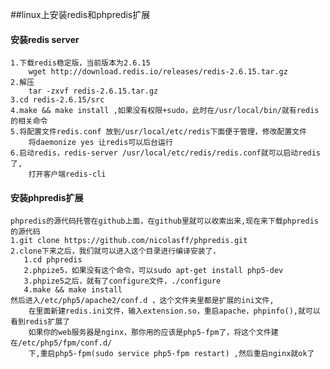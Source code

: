 ##linux上安装redis和phpredis扩展
  #### 安装redis server
    1.下载redis稳定版，当前版本为2.6.15
        wget http://download.redis.io/releases/redis-2.6.15.tar.gz
    2.解压
        tar -zxvf redis-2.6.15.tar.gz
    3.cd redis-2.6.15/src
    4.make && make install ,如果没有权限+sudo，此时在/usr/local/bin/就有redis的相关命令
    5.将配置文件redis.conf 放到/usr/local/etc/redis下面便于管理，修改配置文件
        将daemonize yes 让redis可以后台运行
    6.启动redis，redis-server /usr/local/etc/redis/redis.conf就可以启动redis了,
        打开客户端redis-cli

#### 安装phpredis扩展
    phpredis的源代码托管在github上面，在github里就可以收索出来,现在来下载phpredis的源代码
    1.git clone https://github.com/nicolasff/phpredis.git
    2.clone下来之后，我们就可以进入这个目录进行编译安装了，
       1.cd phpredis
       2.phpize5，如果没有这个命令，可以sudo apt-get install php5-dev
       3.phpize5之后，就有了configure文件，./configure
       4.make && make install
    然后进入/etc/php5/apache2/conf.d ，这个文件夹里都是扩展的ini文件,
        在里面新建redis.ini文件，输入extension.so，重启apache，phpinfo(),就可以看到redis扩展了
        如果你的web服务器是nginx，那你用的应该是php5-fpm了，将这个文件建在/etc/php5/fpm/conf.d/
        下,重启php5-fpm(sudo service php5-fpm restart) ,然后重启nginx就ok了